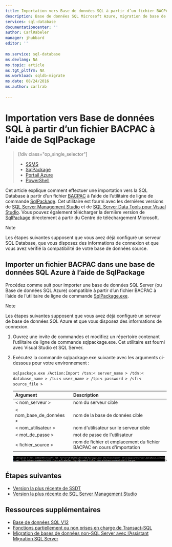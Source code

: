```yaml
---
title: Importation vers Base de données SQL à partir d’un fichier BACPAC à l’aide de SqlPackage
description: Base de données SQL Microsoft Azure, migration de base de données, importer une base de données, importer un fichier BACPAC, sqlpackage
services: sql-database
documentationcenter: ''
author: CarlRabeler
manager: jhubbard
editor: ''

ms.service: sql-database
ms.devlang: NA
ms.topic: article
ms.tgt_pltfrm: NA
ms.workload: sqldb-migrate
ms.date: 08/24/2016
ms.author: carlrab

---
```

# Importation vers Base de données SQL à partir d’un fichier BACPAC à l’aide de SqlPackage
> [!div class="op_single_selector"]
> * [SSMS](sql-database-cloud-migrate-compatible-import-bacpac-ssms.md)
> * [SqlPackage](sql-database-cloud-migrate-compatible-import-bacpac-sqlpackage.md)
> * [Portail Azure](sql-database-import.md)
> * [PowerShell](sql-database-import-powershell.md)
> 
> 

Cet article explique comment effectuer une importation vers la SQL Database à partir d’un fichier [BACPAC](https://msdn.microsoft.com/library/ee210546.aspx#Anchor_4) à l’aide de l’utilitaire de ligne de commande [SqlPackage](https://msdn.microsoft.com/library/hh550080.aspx). Cet utilitaire est fourni avec les dernières versions de [SQL Server Management Studio](https://msdn.microsoft.com/library/mt238290.aspx) et de [SQL Server Data Tools pour Visual Studio](https://msdn.microsoft.com/library/mt204009.aspx). Vous pouvez également télécharger la dernière version de [SqlPackage](https://www.microsoft.com/fr-FR/download/details.aspx?id=53876) directement à partir du Centre de téléchargement Microsoft.

> [!NOTE]
> Les étapes suivantes supposent que vous avez déjà configuré un serveur SQL Database, que vous disposez des informations de connexion et que vous avez vérifié la compatibilité de votre base de données source.
> 
> 

## Importer un fichier BACPAC dans une base de données SQL Azure à l’aide de SqlPackage
Procédez comme suit pour importer une base de données SQL Server (ou Base de données SQL Azure) compatible à partir d’un fichier BACPAC à l’aide de l’utilitaire de ligne de commande [SqlPackage.exe](https://msdn.microsoft.com/library/hh550080.aspx).

> [!NOTE]
> Les étapes suivantes supposent que vous avez déjà configuré un serveur de base de données SQL Azure et que vous disposez des informations de connexion.
> 
> 

1. Ouvrez une invite de commandes et modifiez un répertoire contenant l’utilitaire de ligne de commande sqlpackage.exe. Cet utilitaire est fourni avec Visual Studio et SQL Server.
2. Exécutez la commande sqlpackage.exe suivante avec les arguments ci-dessous pour votre environnement :
   
    `sqlpackage.exe /Action:Import /tsn:< server_name > /tdn:< database_name > /tu:< user_name > /tp:< password > /sf:< source_file >`
   
   | Argument | Description |
   | --- | --- |
   | < nom\_serveur > |nom du serveur cible |
   | < nom\_base\_de\_données > |nom de la base de données cible |
   | < nom\_utilisateur > |nom d'utilisateur sur le serveur cible |
   | < mot\_de\_passe > |mot de passe de l'utilisateur |
   | < fichier\_source > |nom de fichier et emplacement du fichier BACPAC en cours d'importation |
   
    ![Exporter une application de la couche Données à partir du menu Tâches](./media/sql-database-cloud-migrate/TestForCompatibilityUsingSQLPackage01c.png)

## Étapes suivantes
* [Version la plus récente de SSDT](https://msdn.microsoft.com/library/mt204009.aspx)
* [Version la plus récente de SQL Server Management Studio](https://msdn.microsoft.com/library/mt238290.aspx)

## Ressources supplémentaires
* [Base de données SQL V12](sql-database-v12-whats-new.md)
* [Fonctions partiellement ou non prises en charge de Transact-SQL](sql-database-transact-sql-information.md)
* [Migration de bases de données non-SQL Server avec l’Assistant Migration SQL Server](http://blogs.msdn.com/b/ssma/)

<!---HONumber=AcomDC_0921_2016-->